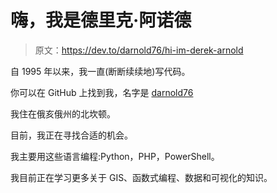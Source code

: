 # 嗨，我是德里克·阿诺德

> 原文：<https://dev.to/darnold76/hi-im-derek-arnold>

自 1995 年以来，我一直(断断续续地)写代码。

你可以在 GitHub 上找到我，名字是 [darnold76](https://github.com/darnold76)

我住在俄亥俄州的北坎顿。

目前，我正在寻找合适的机会。

我主要用这些语言编程:Python，PHP，PowerShell。

我目前正在学习更多关于 GIS、函数式编程、数据和可视化的知识。